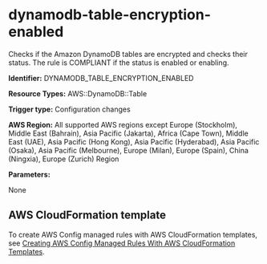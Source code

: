 # dynamodb\-table\-encryption\-enabled<a name="dynamodb-table-encryption-enabled"></a>

Checks if the Amazon DynamoDB tables are encrypted and checks their status\. The rule is COMPLIANT if the status is enabled or enabling\.

**Identifier:** DYNAMODB\_TABLE\_ENCRYPTION\_ENABLED

**Resource Types:** AWS::DynamoDB::Table

**Trigger type:** Configuration changes

**AWS Region:** All supported AWS regions except Europe \(Stockholm\), Middle East \(Bahrain\), Asia Pacific \(Jakarta\), Africa \(Cape Town\), Middle East \(UAE\), Asia Pacific \(Hong Kong\), Asia Pacific \(Hyderabad\), Asia Pacific \(Osaka\), Asia Pacific \(Melbourne\), Europe \(Milan\), Europe \(Spain\), China \(Ningxia\), Europe \(Zurich\) Region

**Parameters:**

None  

## AWS CloudFormation template<a name="w2aac12c33c15b9d167c17"></a>

To create AWS Config managed rules with AWS CloudFormation templates, see [Creating AWS Config Managed Rules With AWS CloudFormation Templates](aws-config-managed-rules-cloudformation-templates.md)\.